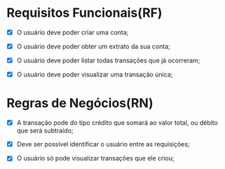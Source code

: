 # Requisitos Funcionais(RF)

- [x] O usuário deve poder criar uma conta;

- [x] O usuário deve poder obter um extrato da sua conta;

- [x] O usuário deve poder listar todas transações que já ocorreram;

- [x] O usuário deve poder visualizar uma transação única;

# Regras de Negócios(RN)

- [x] A transação pode do tipo crédito que somará ao valor total, ou débito que será subtraído;

- [x] Deve ser possível identificar o usuário entre as requisições;

- [x] O usuário só pode visualizar transações que ele criou;
